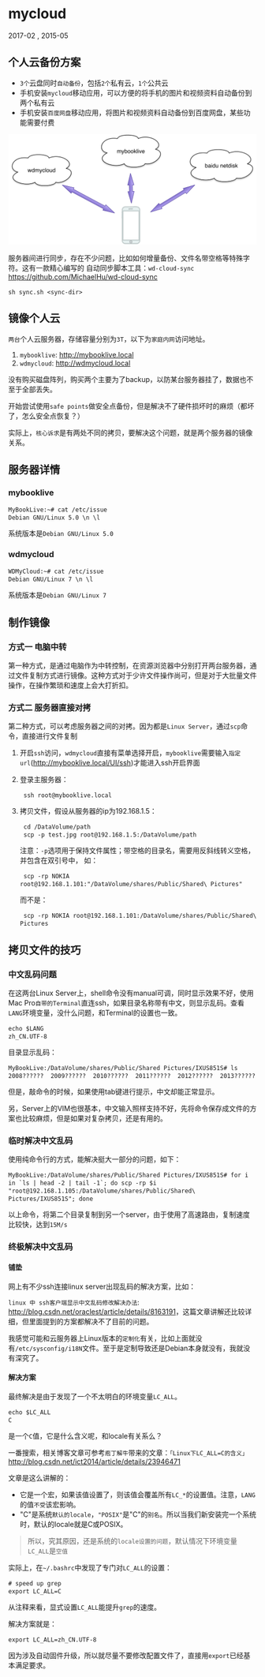# mycloud


2017-02
, 2015-05


## 个人云备份方案

* `3个`云盘同时`自动备份`，包括`2个`私有云，`1个`公共云
* 手机安装`mycloud`移动应用，可以方便的将手机的图片和视频资料自动备份到两个私有云
* 手机安装`百度网盘`移动应用，将图片和视频资料自动备份到百度网盘，某些功能需要付费

 <img src="./img/mycloud.png" style="max-height:300px">

服务器间进行同步，存在不少问题，比如如何增量备份、文件名带空格等特殊字符。这有一款精心编写的
自动同步脚本工具：`wd-cloud-sync` <https://github.com/MichaelHu/wd-cloud-sync>

    sh sync.sh <sync-dir>



## 镜像个人云

`两台`个人云服务器，存储容量分别为`3T`，以下为`家庭内网`访问地址。

1. `mybooklive`: <http://mybooklive.local>
2. `wdmycloud`: <http://wdmycloud.local>

没有购买磁盘阵列，购买两个主要为了backup，以防某台服务器挂了，数据也不至于全部丢失。

开始尝试使用`safe points`做安全点备份，但是解决不了硬件损坏时的麻烦（都坏了，怎么安全点恢复？）

实际上，`核心诉求`是有两处不同的拷贝，要解决这个问题，就是两个服务器的镜像关系。



## 服务器详情

### mybooklive

    MyBookLive:~# cat /etc/issue
    Debian GNU/Linux 5.0 \n \l

系统版本是`Debian GNU/Linux 5.0`


### wdmycloud

    WDMyCloud:~# cat /etc/issue
    Debian GNU/Linux 7 \n \l

系统版本是`Debian GNU/Linux 7`




## 制作镜像

### 方式一 电脑中转

第一种方式，是通过电脑作为中转控制，在资源浏览器中分别打开两台服务器，通过文件复制方式进行镜像。这种方式对于少许文件操作尚可，但是对于大批量文件操作，在操作繁琐和速度上会大打折扣。

### 方式二 服务器直接对拷

第二种方式，可以考虑服务器之间的对拷。因为都是`Linux Server`，通过`scp`命令，直接进行文件复制

1. 开启`ssh`访问，`wdmycloud`直接有菜单选择开启，`mybooklive`需要输入`指定url`(<http://mybooklive.local/UI/ssh>)才能进入ssh开启界面

2. 登录主服务器：

        ssh root@mybooklive.local

3. 拷贝文件，假设从服务器的ip为192.168.1.5：

        cd /DataVolume/path
        scp -p test.jpg root@192.168.1.5:/DataVolume/path

    注意：`-p`选项用于保持文件属性；带空格的目录名，需要用反斜线转义空格，并包含在双引号中， 如：

        scp -rp NOKIA root@192.168.1.101:"/DataVolume/shares/Public/Shared\ Pictures"

    而不是：

        scp -rp NOKIA root@192.168.1.101:/DataVolume/shares/Public/Shared\ Pictures


## 拷贝文件的技巧

### 中文乱码问题

在这两台Linux Server上，shell命令没有manual可调，同时显示效果不好，使用Mac Pro`自带的Terminal`直连ssh，如果目录名称带有中文，则显示乱码。查看`LANG`环境变量，没什么问题，和Terminal的设置也一致。

    echo $LANG
    zh_CN.UTF-8

目录显示乱码：

    MyBookLive:/DataVolume/shares/Public/Shared Pictures/IXUS851S# ls
    2008??????  2009??????  2010??????  2011??????  2012??????  2013??????

但是，敲命令的时候，如果使用tab键进行提示，中文却能正常显示。

另，Server上的VIM也很基本，中文输入照样支持不好，先将命令保存成文件的方案也比较麻烦，但是如果对复杂拷贝，还是有用的。



### 临时解决中文乱码

使用纯命令行的方式，能解决挺大一部分的问题，如下：

    MyBookLive:/DataVolume/shares/Public/Shared Pictures/IXUS851S# for i in `ls | head -2 | tail -1`; do scp -rp $i "root@192.168.1.105:/DataVolume/shares/Public/Shared\ Pictures/IXUS851S"; done

以上命令，将第二个目录复制到另一个server，由于使用了高速路由，复制速度比较快，达到`15M/s`


### 终极解决中文乱码

#### 铺垫

网上有不少ssh连接linux server出现乱码的解决方案，比如：

`linux 中 ssh客户端显示中文乱码修改解决办法`: <http://blog.csdn.net/oraclest/article/details/8163191>，这篇文章讲解还比较详细，但里面提到的方案都解决不了目前的问题。

我感觉可能和云服务器上Linux版本的`定制化`有关，比如上面就没有`/etc/sysconfig/i18N`文件。至于是定制导致还是Debian本身就没有，我就没有深究了。


#### 解决方案

最终解决是由于发现了一个不太明白的环境变量`LC_ALL`。

    echo $LC_ALL
    C

是一个`C`值，它是什么含义呢，和locale有关系么？

一番搜索，相关博客文章可参考`庖丁解牛`带来的文章：`「Linux下LC_ALL=C的含义」` <http://blog.csdn.net/ict2014/article/details/23946471>

文章是这么讲解的：

* 它是一个宏，如果该值设置了，则该值会覆盖所有`LC_*`的设置值。注意，`LANG`的值`不受`该宏影响。
* "C"是系统`默认的locale`，`"POSIX"`是"C"的`别名`。所以当我们新安装完一个系统时，默认的locale就是C或POSIX。 

> 所以，究其原因，还是系统的`locale设置的问题`，默认情况下环境变量`LC_ALL`是`空值`

实际上，在`~/.bashrc`中发现了专门对`LC_ALL`的设置：

    # speed up grep
    export LC_ALL=C

从注释来看，显式设置`LC_ALL`能提升`grep`的速度。

解决方案就是：

    export LC_ALL=zh_CN.UTF-8

因为涉及自动固件升级，所以就尽量不要修改配置文件了，直接用`export`已经基本满足要求。


